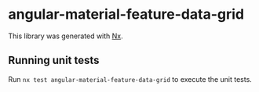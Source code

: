 # angular-material-feature-data-grid

This library was generated with [Nx](https://nx.dev).

## Running unit tests

Run `nx test angular-material-feature-data-grid` to execute the unit tests.
